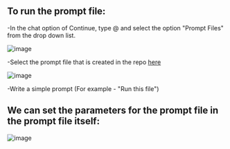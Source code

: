 ## To run the prompt file:

-In the chat option of Continue, type @ and select the option "Prompt Files" from the drop down list.

![image](https://github.com/user-attachments/assets/f4faf4b5-8427-4bd9-849a-2ed08a73880a)

-Select the prompt file that is created in the repo [here](https://github.com/IBM-OSS-Support/Continue.dev-Granite-manual-test-cases/blob/main/.continue/prompts/test_cases.prompt)

![image](https://github.com/user-attachments/assets/c160d913-cc93-4ace-b736-ff2a9e570fbd)

-Write a simple prompt (For example - "Run this file") 

## We can set the parameters for the prompt file in the prompt file itself:

![image](https://github.com/user-attachments/assets/47eef664-6b6f-456a-86b9-a7199a0a9107)
